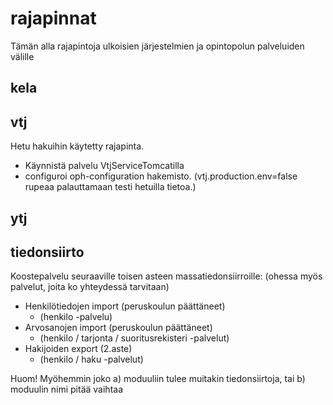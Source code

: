 # rajapinnat #

Tämän alla rajapintoja ulkoisien järjestelmien ja opintopolun palveluiden välille

## kela ##

## vtj ##

Hetu hakuihin käytetty rajapinta.
 * Käynnistä palvelu VtjServiceTomcatilla
 * configuroi oph-configuration hakemisto. (vtj.production.env=false rupeaa palauttamaan testi hetuilla tietoa.)
 
## ytj ##

## tiedonsiirto ##

Koostepalvelu seuraaville toisen asteen massatiedonsiirroille:
(ohessa myös palvelut, joita ko yhteydessä tarvitaan)

 * Henkilötiedojen import (peruskoulun päättäneet)
    * (henkilo -palvelu)
 * Arvosanojen import (peruskoulun päättäneet)
    * (henkilo / tarjonta / suoritusrekisteri -palvelut)
 * Hakijoiden export (2.aste)
    * (henkilo / haku -palvelut)

Huom! Myöhemmin joko a) moduuliin tulee muitakin tiedonsiirtoja, tai b) moduulin nimi pitää vaihtaa
